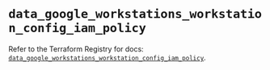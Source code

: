 # `data_google_workstations_workstation_config_iam_policy`

Refer to the Terraform Registry for docs: [`data_google_workstations_workstation_config_iam_policy`](https://registry.terraform.io/providers/hashicorp/google-beta/6.34.0/docs/data-sources/google_workstations_workstation_config_iam_policy).
